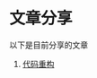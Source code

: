 # 文章分享
以下是目前分享的文章
1. [代码重构](https://github.com/songlj233/ArticalShare/blob/master/refactor/refactor.md)


